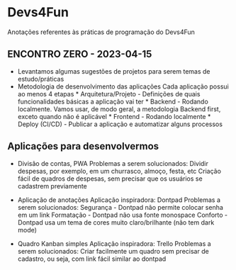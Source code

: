 # Devs4Fun
Anotações referentes às práticas de programação do Devs4Fun

## ENCONTRO ZERO - 2023-04-15
* Levantamos algumas sugestões de projetos para serem temas de estudo/práticas
* Metodologia de desenvolvimento das aplicações
	Cada aplicação possui ao menos 4 etapas
		* Arquitetura/Projeto - Definições de quais funcionalidades básicas a aplicação vai ter
		* Backend - Rodando localmente. Vamos usar, de modo geral, a metodologia Backend first, exceto quando não é aplicável
		* Frontend - Rodando localmente
		* Deploy (CI/CD) - Publicar a aplicação e automatizar alguns processos

## Aplicações para desenvolvermos
* Divisão de contas, PWA
	Problemas a serem solucionados:
		Dividir despesas, por exemplo, em um churrasco, almoço, festa, etc
		Criação fácil de quadros de despesas, sem precisar que os usuários se cadastrem previamente

* Aplicação de anotações
	Aplicação inspiradora: 
		Dontpad
	Problemas a serem solucionados:
		Segurança - Dontpad não permite colocar senha em um link
		Formatação - Dontpad não usa fonte monospace
		Conforto - Dontpad usa um tema de cores muito claro/brilhante (não tem dark mode)

* Quadro Kanban simples
	Aplicação inspiradora: 
		Trello
	Problemas a serem solucionados:
		Criar facilmente um quadro sem precisar de cadastro, ou seja, com link fácil similar ao dontpad


